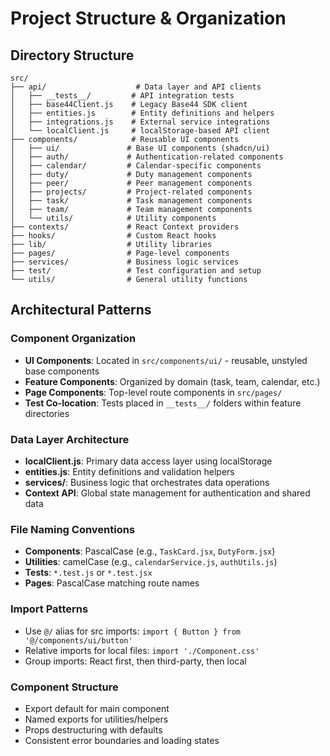 # Project Structure & Organization

## Directory Structure

```
src/
├── api/                    # Data layer and API clients
│   ├── __tests__/         # API integration tests
│   ├── base44Client.js    # Legacy Base44 SDK client
│   ├── entities.js        # Entity definitions and helpers
│   ├── integrations.js    # External service integrations
│   └── localClient.js     # localStorage-based API client
├── components/            # Reusable UI components
│   ├── ui/               # Base UI components (shadcn/ui)
│   ├── auth/             # Authentication-related components
│   ├── calendar/         # Calendar-specific components
│   ├── duty/             # Duty management components
│   ├── peer/             # Peer management components
│   ├── projects/         # Project-related components
│   ├── task/             # Task management components
│   ├── team/             # Team management components
│   └── utils/            # Utility components
├── contexts/             # React Context providers
├── hooks/                # Custom React hooks
├── lib/                  # Utility libraries
├── pages/                # Page-level components
├── services/             # Business logic services
├── test/                 # Test configuration and setup
└── utils/                # General utility functions
```

## Architectural Patterns

### Component Organization
- **UI Components**: Located in `src/components/ui/` - reusable, unstyled base components
- **Feature Components**: Organized by domain (task, team, calendar, etc.)
- **Page Components**: Top-level route components in `src/pages/`
- **Test Co-location**: Tests placed in `__tests__/` folders within feature directories

### Data Layer Architecture
- **localClient.js**: Primary data access layer using localStorage
- **entities.js**: Entity definitions and validation helpers
- **services/**: Business logic that orchestrates data operations
- **Context API**: Global state management for authentication and shared data

### File Naming Conventions
- **Components**: PascalCase (e.g., `TaskCard.jsx`, `DutyForm.jsx`)
- **Utilities**: camelCase (e.g., `calendarService.js`, `authUtils.js`)
- **Tests**: `*.test.js` or `*.test.jsx`
- **Pages**: PascalCase matching route names

### Import Patterns
- Use `@/` alias for src imports: `import { Button } from '@/components/ui/button'`
- Relative imports for local files: `import './Component.css'`
- Group imports: React first, then third-party, then local

### Component Structure
- Export default for main component
- Named exports for utilities/helpers
- Props destructuring with defaults
- Consistent error boundaries and loading states